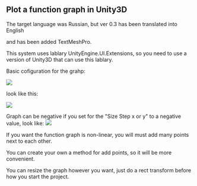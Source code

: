 ## Plot a function graph in Unity3D

The target language was Russian, but
ver 0.3 has been translated into English 

and has been added TextMeshPro.

This system uses lablary UnityEngine.UI.Extensions, so you need to use a version of Unity3D  that can use this lablary.

Basic cofiguration for the grahp:

![](https://sun9-35.userapi.com/impg/hAjfH2JW-hUh0cPwUbPHUuYcPFFKkK8uu7DVZA/jnIgG_kaFiY.jpg?size=412x535&quality=95&sign=970b2f17e8c25ac23b3adcf0571298ba&type=album)

look like this:

![](https://sun9-75.userapi.com/impg/LrS_E9lnL_tN1kckREv2XcorOo-y62IsqcOJfw/mg9H7_4KvT4.jpg?size=415x548&quality=95&sign=c659790ca54654fc5737b654ae60322b&type=album)

Graph can be negative if you set for the "Size Step x or y" to a negative value,
look like:
![](https://sun9-70.userapi.com/impg/Xti11FAmj8LKY3m8H_xGhT6c-vAkDXWa81iREA/b_kBE_0Vppw.jpg?size=420x621&quality=95&sign=621d0ea116d027a8f990c4416e0061c0&type=album)

If you want the  function graph is non-linear, you will must add many  points next to each other.

You can create your own a method for add points, so it will be more convenient.

You can resize the graph however you want, just do a rect transform before how you  start the project.
